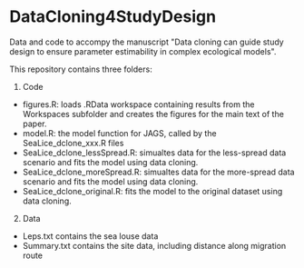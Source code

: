 # DataCloning4StudyDesign
Data and code to accompy the manuscript "Data cloning can guide study design to ensure parameter estimability in complex ecological models".  

This repository contains three folders:
1) Code
  - figures.R: loads .RData workspace containing results from the Workspaces subfolder and creates the figures for the main text of the paper.
  - model.R: the model function for JAGS, called by the SeaLice_dclone_xxx.R files
  - SeaLice_dclone_lessSpread.R: simualtes data for the less-spread data scenario and fits the model using data cloning.
  - SeaLice_dclone_moreSpread.R: simualtes data for the more-spread data scenario and fits the model using data cloning.
  - SeaLice_dclone_original.R: fits the model to the original dataset using data cloning.
2) Data
  - Leps.txt contains the sea louse data
  - Summary.txt contains the site data, including distance along migration route
  
